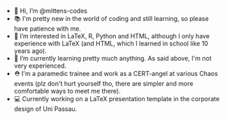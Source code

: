 - 👋 Hi, I’m @mittens-codes
- 📚 I'm pretty new in the world of coding and still learning, so please have patience with me.
- 👀 I’m interested in LaTeX, R, Python and HTML, although I only have experience with LaTeX (and HTML, which I learned in school like 10 years ago).
- 🌱 I’m currently learning pretty much anything. As said above, I'm not very experienced.
- ⛑️ I'm a paramedic trainee and work as a CERT-angel at various Chaos events (plz don't hurt yourself tho, there are simpler and more comfortable ways to meet me there).
- 💻 Currently working on a LaTeX presentation template in the corporate design of Uni Passau.


<!---
mittens-codes/mittens-codes is a ✨ special ✨ repository because its `README.md` (this file) appears on your GitHub profile.
You can click the Preview link to take a look at your changes.
--->

